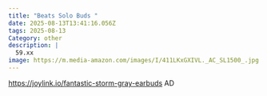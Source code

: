 ```yaml
---
title: "Beats Solo Buds "
date: 2025-08-13T13:41:16.056Z
tags: 2025-08-13
Category: other
description: |
  59.xx
image: https://m.media-amazon.com/images/I/411LKxGXIVL._AC_SL1500_.jpg
---
```

https://joylink.io/fantastic-storm-gray-earbuds
AD